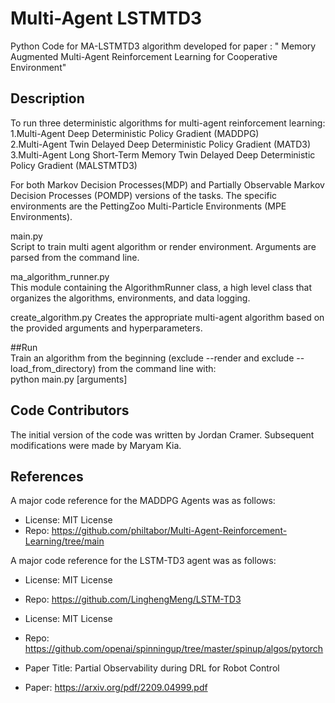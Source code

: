 # Multi-Agent LSTMTD3
Python Code for MA-LSTMTD3 algorithm developed for paper : " Memory Augmented Multi-Agent Reinforcement Learning for Cooperative Environment"

## Description 
To run three deterministic algorithms for multi-agent reinforcement learning:  
1.Multi-Agent Deep Deterministic Policy Gradient (MADDPG)  
2.Multi-Agent Twin Delayed Deep Deterministic Policy Gradient (MATD3)  
3.Multi-Agent Long Short-Term Memory Twin Delayed Deep Deterministic Policy Gradient (MALSTMTD3)  

For both Markov Decision Processes(MDP) and Partially Observable Markov Decision Processes (POMDP) versions of the tasks.
The specific environments are the PettingZoo Multi-Particle Environments (MPE Environments).


  main.py  
  Script to train multi agent algorithm or render environment.
  Arguments are parsed from the command line.

  ma_algorithm_runner.py  
  This module containing the AlgorithmRunner class, a high level class that organizes the algorithms, environments, and data logging.  

  create_algorithm.py
  Creates the appropriate multi-agent algorithm based on the provided arguments and hyperparameters.

##Run  
Train an algorithm from the beginning (exclude --render and exclude --load_from_directory) from the command line with:  
python main.py [arguments]



## Code Contributors  
The initial version of the code was written by Jordan Cramer. Subsequent modifications were made by Maryam Kia.  

## References
A major code reference for the MADDPG Agents was as follows:
* License: MIT License
* Repo: https://github.com/philtabor/Multi-Agent-Reinforcement-Learning/tree/main

A major code reference for the LSTM-TD3 agent was as follows:
* License: MIT License
* Repo: https://github.com/LinghengMeng/LSTM-TD3

* License: MIT License
* Repo: https://github.com/openai/spinningup/tree/master/spinup/algos/pytorch

* Paper Title: Partial Observability during DRL for Robot Control
* Paper: https://arxiv.org/pdf/2209.04999.pdf
